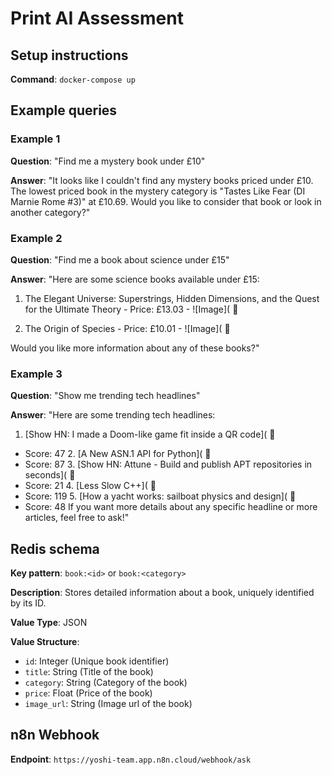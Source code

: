 # Print AI Assessment

## Setup instructions

**Command**: `docker-compose up`

## Example queries

### Example 1

**Question**: "Find me a mystery book under £10"

**Answer**: "It looks like I couldn't find any mystery books priced under £10. The lowest priced book in the mystery category is "Tastes Like Fear (DI Marnie Rome #3)" at £10.69. Would you like to consider that book or look in another category?"

### Example 2

**Question**: "Find me a book about science under £15"

**Answer**: "Here are some science books available under £15:

1. The Elegant Universe: Superstrings, Hidden Dimensions, and the Quest for the Ultimate Theory - Price: £13.03 - ![Image](
🔗

2. The Origin of Species - Price: £10.01 - ![Image](
🔗

Would you like more information about any of these books?"

### Example 3

**Question**: "Show me trending tech headlines"

**Answer**: "Here are some trending tech headlines:

1. [Show HN: I made a Doom-like game fit inside a QR code](
🔗

- Score: 47 2. [A New ASN.1 API for Python](
🔗
- Score: 87 3. [Show HN: Attune - Build and publish APT repositories in seconds](
🔗
- Score: 21 4. [Less Slow C++](
🔗
- Score: 119 5. [How a yacht works: sailboat physics and design](
🔗
- Score: 48
If you want more details about any specific headline or more articles, feel free to ask!"

## Redis schema

**Key pattern**: `book:<id>` or `book:<category>`

**Description**: Stores detailed information about a book, uniquely identified by its ID.

**Value Type**: JSON

**Value Structure**:

- `id`: Integer (Unique book identifier)
- `title`: String (Title of the book)
- `category`: String (Category of the book)
- `price`: Float (Price of the book)
- `image_url`: String (Image url of the book)

## n8n Webhook

**Endpoint**: `https://yoshi-team.app.n8n.cloud/webhook/ask`
